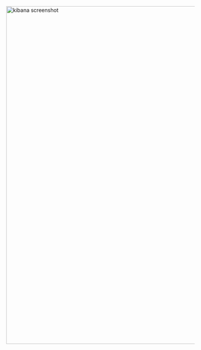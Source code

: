 <img width="902" alt="kibana screenshot" src="https://user-images.githubusercontent.com/73140949/110804306-0e113200-824e-11eb-8459-d74cbfbe73eb.png">
